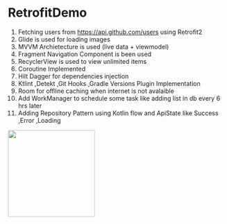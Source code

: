 # RetrofitDemo
1. Fetching users from https://api.github.com/users using Retrofit2
2. Glide is used for loading images
3. MVVM Archietecture is used (live data + viewmodel)
4. Fragment Navigation Component is been used
5. RecyclerView is used to view unlimited items
6. Coroutine Implemented
7. Hilt Dagger for dependencies injection
8. Ktlint ,Detekt ,Git Hooks ,Gradle Versions Plugin Implementation
9. Room for offline caching when internet is not avalaible
10. Add WorkManager to schedule some task like adding list in db every 6 hrs later
11. Adding Repository Pattern using Kotlin flow and ApiState like Success ,Error ,Loading

<img src="https://github.com/MuhammadAliGhaffar/RetrofitDemo/blob/master/screenshot/demo.gif" width="200">
